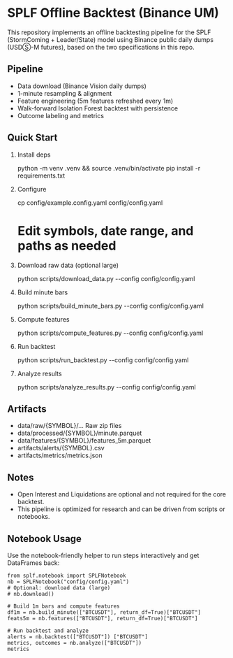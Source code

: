 SPLF Offline Backtest (Binance UM)
=================================

This repository implements an offline backtesting pipeline for the SPLF (StormComing + Leader/State) model using Binance public daily dumps (USDⓈ-M futures), based on the two specifications in this repo.

Pipeline
--------
- Data download (Binance Vision daily dumps)
- 1-minute resampling & alignment
- Feature engineering (5m features refreshed every 1m)
- Walk-forward Isolation Forest backtest with persistence
- Outcome labeling and metrics

Quick Start
-----------
1) Install deps

    python -m venv .venv && source .venv/bin/activate
    pip install -r requirements.txt

2) Configure

    cp config/example.config.yaml config/config.yaml
    # Edit symbols, date range, and paths as needed

3) Download raw data (optional large)

    python scripts/download_data.py --config config/config.yaml

4) Build minute bars

    python scripts/build_minute_bars.py --config config/config.yaml

5) Compute features

    python scripts/compute_features.py --config config/config.yaml

6) Run backtest

    python scripts/run_backtest.py --config config/config.yaml

7) Analyze results

    python scripts/analyze_results.py --config config/config.yaml

Artifacts
---------
- data/raw/{SYMBOL}/...             Raw zip files
- data/processed/{SYMBOL}/minute.parquet
- data/features/{SYMBOL}/features_5m.parquet
- artifacts/alerts/{SYMBOL}.csv
- artifacts/metrics/metrics.json

Notes
-----
- Open Interest and Liquidations are optional and not required for the core backtest.
- This pipeline is optimized for research and can be driven from scripts or notebooks.

Notebook Usage
--------------
Use the notebook-friendly helper to run steps interactively and get DataFrames back:

    from splf.notebook import SPLFNotebook
    nb = SPLFNotebook("config/config.yaml")
    # Optional: download data (large)
    # nb.download()
    
    # Build 1m bars and compute features
    df1m = nb.build_minute(["BTCUSDT"], return_df=True)["BTCUSDT"]
    feats5m = nb.features(["BTCUSDT"], return_df=True)["BTCUSDT"]
    
    # Run backtest and analyze
    alerts = nb.backtest(["BTCUSDT"]) ["BTCUSDT"]
    metrics, outcomes = nb.analyze(["BTCUSDT"]) 
    metrics
